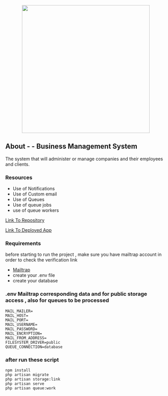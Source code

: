 <p align="center"><a href="https://laravel.com" target="_blank"><img src="https://raw.githubusercontent.com/laravel/art/master/logo-lockup/5%20SVG/2%20CMYK/1%20Full%20Color/laravel-logolockup-cmyk-red.svg" width="400"></a></p>


## About - - Business Management System

The system that will administer or manage companies and their employees and clients. 


### Resources

- Use of Notifications
- Use of Custom email
- Use of Queues
- Use of queue jobs
- use of queue workers

[Link To Repository](https://github.com/PrinceNiyonshuti/bussiness_system.git)

[Link To Deployed App]()

### Requirements

before starting to run the project , make sure you have mailtrap account in order to check the verification link
- [Mailtrap](https://mailtrap.io/)
- create your .env file 
- create your database
### .env Mailtrap corresponding data and for public storage access , also for queues to be processed

    MAIL_MAILER=
    MAIL_HOST=
    MAIL_PORT=
    MAIL_USERNAME=
    MAIL_PASSWORD=
    MAIL_ENCRYPTION=
    MAIL_FROM_ADDRESS=
    FILESYSTEM_DRIVER=public
    QUEUE_CONNECTION=database

### after run these script 
    npm install
    php artisan migrate
    php artisan storage:link
    php artisan serve
    php artisan queue:work
